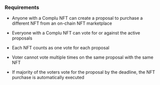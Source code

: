 

### Requirements


- Anyone with a Complu NFT can create a proposal to purchase a different NFT from an on-chain NFT marketplace

- Everyone with a Complu NFT can vote for or against the active proposals

- Each NFT counts as one vote for each proposal

- Voter cannot vote multiple times on the same proposal with the same NFT

- If majority of the voters vote for the proposal by the deadline, the NFT purchase is automatically executed

